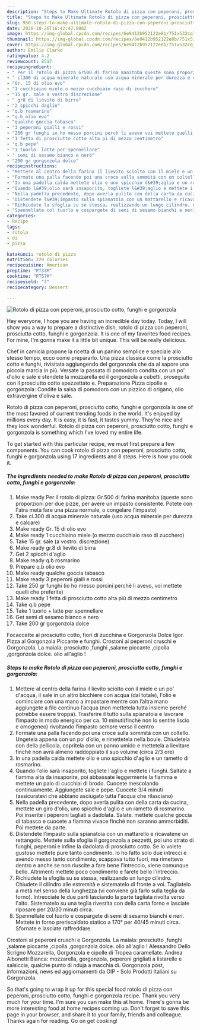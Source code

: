 ```yaml
---
description: "Steps to Make Ultimate Rotolo di pizza con peperoni, prosciutto cotto, funghi e gorgonzola"
title: "Steps to Make Ultimate Rotolo di pizza con peperoni, prosciutto cotto, funghi e gorgonzola"
slug: 950-steps-to-make-ultimate-rotolo-di-pizza-con-peperoni-prosciutto-cotto-funghi-e-gorgonzola
date: 2020-10-26T16:42:47.806Z
image: https://img-global.cpcdn.com/recipes/6e9412b952122e8b/751x532cq70/rotolo-di-pizza-con-peperoni-prosciutto-cotto-funghi-e-gorgonzola-recipe-main-photo.jpg
thumbnail: https://img-global.cpcdn.com/recipes/6e9412b952122e8b/751x532cq70/rotolo-di-pizza-con-peperoni-prosciutto-cotto-funghi-e-gorgonzola-recipe-main-photo.jpg
cover: https://img-global.cpcdn.com/recipes/6e9412b952122e8b/751x532cq70/rotolo-di-pizza-con-peperoni-prosciutto-cotto-funghi-e-gorgonzola-recipe-main-photo.jpg
author: Emilie Clarke
ratingvalue: 4.2
reviewcount: 8517
recipeingredient:
- " Per il rotolo di pizza Gr500 di farina manitoba queste sono proporzioni per due pizze per avere un impasto consistente Potete con latra met fare una pizza normale o congelare limpasto"
- " cl300 di acqua minerale naturale uso acqua minerale per durezza e calcare"
- "Gr. 15 di olio evo"
- "1 cucchiaino miele o mezzo cucchiaio raso di zucchero"
- "15 gr. sale a vostro discrezione"
- " gr8 di lievito di birra"
- "2 spicchi daglio"
- "q.b rosmarino"
- "q.b olio evo"
- "qualche goccia tabasco"
- "3 peperoni gialli e rossi"
- "250 gr funghi io ho messo porcini perch li avevo voi mettete quelli che preferite"
- "1 fetta di prosciutto cotto alta pi di mezzo centimetro"
- "q.b pepe"
- "1 tuorlo  latte per spennellare"
- " semi di sesamo bianco e nero"
- "200 gr gorgonzola dolce"
recipeinstructions:
- "Mettere al centro della farina il lievito sciolto con il miele e un po&#39; d&#39;acqua, il sale in un altro bicchiere con acqua (dal totale), l&#39;olio e cominciare con una mano a impastare mentre con l’altra mano aggiungete a filo continuo l’acqua (non mettetela tutta insieme perché potrebbe essere troppa). Trasferire il tutto sulla spianatoia e lavorare l’impasto in modo energico per ca. 10 minuti(finchè non lo sentite liscio e omogeneo) rivoltando l’impasto sempre verso il centro"
- "Formate una palla facendo poi una croce sulla sommità con un coltello. Ungetela appena con un po’ d’olio, e rimettetela nella boule. Chiudetela con della pellicola, copritela con un panno umido e mettetela a lievitare finchè non avrà almeno raddoppiato il suo volume (circa 2/3 ore)"
- "In una padella calda mettete olio e uno spicchio d&#39;aglio e un rametto di rosmarino."
- "Quando l&#39;olio sarà insaporito, togliete l&#39;aglio e mettete i funghi. Saltate a fiamma alta da insaporire, poi abbassate leggermente la fiamma e mettete un paio di cucchiai di brodo. Cuocete mescolando continuamente. Aggiungete sale e pepe. Cuocete 3/4 minuti (assicuratevi che abbiano asciugato tutta l&#39;acqua che rilasciano)"
- "Nella padella precedente, dopo averla pulita con della carta da cucina, mettete un giro d&#39;olio, uno spicchio d&#39;aglio e un rametto di rosmarino. Poi inserite i peperoni tagliati a dadolata. Salate. mettete qualche goccia di tabasco e cuocete a fiamma vivace finché non saranno ammorbiditi. Poi mettete da parte."
- "Distendete l&#39;impasto sulla spianatoia con un mattarello e ricavatene un rettangolo. Mettete sulla sfoglia il gorgonzola a pezzetti, poi uno strato di funghi, peperoni e infine la dadolata di prosciutto cotto. Se lo volete gustoso mettete pure tanto condimento. Io ho fatto solo due intrecci e avendo messo tanto condimento, scappava tutto fuori, ma rimettevo dentro e anche se non riuscite a fare bene l&#39;intreccio, viene comunque bello. Altrimenti mettete poco condimento e farete bello l&#39;intreccio."
- "Richiudete la sfoglia su se stessa, realizzando un lungo cilindro. Chiudete il cilindro alle estremità e sistematelo di fronte a voi. Tagliatelo a metà nel senso della lunghezza (vi conviene già farlo sulla teglia da forno). Intrecciate le due parti lasciando la parte tagliata rivolta verso l&#39;alto. Sistematelo su una teglia rivestita con della carta forno e lasciate riposare per 20/30 minuti circa."
- "Spennellate col tuorlo e cospargete di semi di sesamo bianchi e neri. Mettete in forno preriscaldato statico a 170° per 40/45 minuti circa. Sfornate e lasciate raffreddare."
categories:
- Recipe
tags:
- rotolo
- di
- pizza

katakunci: rotolo di pizza 
nutrition: 229 calories
recipecuisine: American
preptime: "PT33M"
cooktime: "PT57M"
recipeyield: "3"
recipecategory: Dessert

---
```



![Rotolo di pizza con peperoni, prosciutto cotto, funghi e gorgonzola](https://img-global.cpcdn.com/recipes/6e9412b952122e8b/751x532cq70/rotolo-di-pizza-con-peperoni-prosciutto-cotto-funghi-e-gorgonzola-recipe-main-photo.jpg)

Hey everyone, I hope you are having an incredible day today. Today, I will show you a way to prepare a distinctive dish, rotolo di pizza con peperoni, prosciutto cotto, funghi e gorgonzola. It is one of my favorites food recipes. For mine, I'm gonna make it a little bit unique. This will be really delicious.

Chef in camicia propone la ricetta di un panino semplice e speciale allo stesso tempo, ecco come prepararlo. Una pizza classica come la prosciutto cotto e funghi, rivisitata aggiungendo del gorgonzola che da al sapore una piccola marcia in più. Versate la passata di pomodoro condita con un po&#39; d&#39;olio e sale e stendete la mozzarella ed il gorgonzola a cubetti, proseguite con il prosciutto cotto spezzettato e. Preparazione Pizza cipolle e gorgonzola: Condite la salsa di pomodoro con un pizzico di origano, olio extravergine d&#39;oliva e sale.

Rotolo di pizza con peperoni, prosciutto cotto, funghi e gorgonzola is one of the most favored of current trending foods in the world. It's enjoyed by millions every day. It is easy, it is fast, it tastes yummy. They're nice and they look wonderful. Rotolo di pizza con peperoni, prosciutto cotto, funghi e gorgonzola is something which I've loved my entire life.


To get started with this particular recipe, we must first prepare a few components. You can cook rotolo di pizza con peperoni, prosciutto cotto, funghi e gorgonzola using 17 ingredients and 8 steps. Here is how you cook it.

<!--inarticleads1-->

##### The ingredients needed to make Rotolo di pizza con peperoni, prosciutto cotto, funghi e gorgonzola:

1. Make ready  Per il rotolo di pizza: Gr.500 di farina manitoba (queste sono proporzioni per due pizze, per avere un impasto consistente. Potete con l&#39;atra metà fare una pizza normale, o congelare l&#39;impasto)
1. Take  cl.300 di acqua minerale naturale (uso acqua minerale per durezza e calcare)
1. Make ready Gr. 15 di olio evo
1. Make ready 1 cucchiaino miele (o mezzo cucchiaio raso di zucchero)
1. Take 15 gr. sale (a vostro. discrezione)
1. Make ready  gr.8 di lievito di birra
1. Get 2 spicchi d&#39;aglio
1. Make ready q.b rosmarino
1. Prepare q.b olio evo
1. Make ready qualche goccia tabasco
1. Make ready 3 peperoni gialli e rossi
1. Take 250 gr funghi (io ho messo porcini perchè li avevo, voi mettete quelli che preferite)
1. Make ready 1 fetta di prosciutto cotto alta più di mezzo centimetro
1. Take q.b pepe
1. Take 1 tuorlo + latte per spennellare
1. Get  semi di sesamo bianco e nero
1. Take 200 gr gorgonzola dolce


Focaccette al prosciutto cotto, fiori di zucchina e Gorgonzola Dolce Igor. Pizza al Gorgonzola Piccante e funghi. Crostoni ai peperoni cruschi e Gorgonzola. La maiala: prosciutto ,funghi ,salame piccante ,cipolla ,gorgonzola dolce. olio all&#39;aglio ! 

<!--inarticleads2-->

##### Steps to make Rotolo di pizza con peperoni, prosciutto cotto, funghi e gorgonzola:

1. Mettere al centro della farina il lievito sciolto con il miele e un po&#39; d&#39;acqua, il sale in un altro bicchiere con acqua (dal totale), l&#39;olio e cominciare con una mano a impastare mentre con l’altra mano aggiungete a filo continuo l’acqua (non mettetela tutta insieme perché potrebbe essere troppa). Trasferire il tutto sulla spianatoia e lavorare l’impasto in modo energico per ca. 10 minuti(finchè non lo sentite liscio e omogeneo) rivoltando l’impasto sempre verso il centro
1. Formate una palla facendo poi una croce sulla sommità con un coltello. Ungetela appena con un po’ d’olio, e rimettetela nella boule. Chiudetela con della pellicola, copritela con un panno umido e mettetela a lievitare finchè non avrà almeno raddoppiato il suo volume (circa 2/3 ore)
1. In una padella calda mettete olio e uno spicchio d&#39;aglio e un rametto di rosmarino.
1. Quando l&#39;olio sarà insaporito, togliete l&#39;aglio e mettete i funghi. Saltate a fiamma alta da insaporire, poi abbassate leggermente la fiamma e mettete un paio di cucchiai di brodo. Cuocete mescolando continuamente. Aggiungete sale e pepe. Cuocete 3/4 minuti (assicuratevi che abbiano asciugato tutta l&#39;acqua che rilasciano)
1. Nella padella precedente, dopo averla pulita con della carta da cucina, mettete un giro d&#39;olio, uno spicchio d&#39;aglio e un rametto di rosmarino. Poi inserite i peperoni tagliati a dadolata. Salate. mettete qualche goccia di tabasco e cuocete a fiamma vivace finché non saranno ammorbiditi. Poi mettete da parte.
1. Distendete l&#39;impasto sulla spianatoia con un mattarello e ricavatene un rettangolo. Mettete sulla sfoglia il gorgonzola a pezzetti, poi uno strato di funghi, peperoni e infine la dadolata di prosciutto cotto. Se lo volete gustoso mettete pure tanto condimento. Io ho fatto solo due intrecci e avendo messo tanto condimento, scappava tutto fuori, ma rimettevo dentro e anche se non riuscite a fare bene l&#39;intreccio, viene comunque bello. Altrimenti mettete poco condimento e farete bello l&#39;intreccio.
1. Richiudete la sfoglia su se stessa, realizzando un lungo cilindro. Chiudete il cilindro alle estremità e sistematelo di fronte a voi. Tagliatelo a metà nel senso della lunghezza (vi conviene già farlo sulla teglia da forno). Intrecciate le due parti lasciando la parte tagliata rivolta verso l&#39;alto. Sistematelo su una teglia rivestita con della carta forno e lasciate riposare per 20/30 minuti circa.
1. Spennellate col tuorlo e cospargete di semi di sesamo bianchi e neri. Mettete in forno preriscaldato statico a 170° per 40/45 minuti circa. Sfornate e lasciate raffreddare.


Crostoni ai peperoni cruschi e Gorgonzola. La maiala: prosciutto ,funghi ,salame piccante ,cipolla ,gorgonzola dolce. olio all&#39;aglio ! Alessandro Dello Scrigno Mozzarella, Gorgonzola e cipolle di Tropea caramellate. Andrea Albonetti Bianca: mozzarella, gorgonzola, peperoni grigliati a listarelle e salsiccia, qualche punto di nduja a macchia di. Gorgonzola post, informazioni, news ed aggiornamenti da OIP - Solo Prodotti Italiani su Gorgonzola. 

So that's going to wrap it up for this special food rotolo di pizza con peperoni, prosciutto cotto, funghi e gorgonzola recipe. Thank you very much for your time. I'm sure you can make this at home. There's gonna be more interesting food at home recipes coming up. Don't forget to save this page in your browser, and share it to your family, friends and colleague. Thanks again for reading. Go on get cooking!
